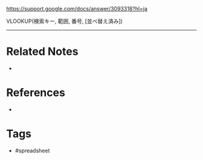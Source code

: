 
https://support.google.com/docs/answer/3093318?hl=ja

VLOOKUP(検索キー, 範囲, 番号, [並べ替え済み])

---
# Related Notes
- 

# References
- 

# Tags
- #spreadsheet 
